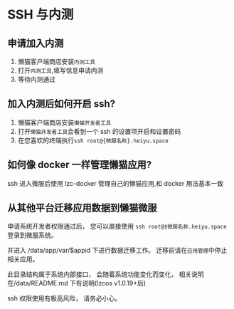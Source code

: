 # SSH 与内测

## 申请加入内测
1. 懒猫客户端商店安装`内测工具`
2. 打开`内测工具`,填写信息申请内测
3. 等待内测通过

## 加入内测后如何开启 ssh?
1. 懒猫客户端商店安装`懒猫开发者工具`
2. 打开`懒猫开发者工具`会看到一个 ssh 的设置项开启和设置密码
3. 在您喜欢的终端执行`ssh root@{微服名称}.heiyu.space`

## 如何像 docker 一样管理懒猫应用?
ssh 进入微服后使用 lzc-docker 管理自己的懒猫应用,和 docker 用法基本一致

## 从其他平台迁移应用数据到懒猫微服
申请系统开发者权限通过后， 您可以直接使用
`ssh root@$微服名称.heiyu.space` 登录到微服系统。

并进入 /data/app/var/$appid 下进行数据迁移工作。 迁移前请在`应用管理`中停止相关应用。

此目录结构属于系统内部接口， 会随着系统功能变化而变化， 相关说明在/data/README.md 下有说明(lzcos v1.0.19+后)

ssh 权限使用有极高风险， 请务必小心。
